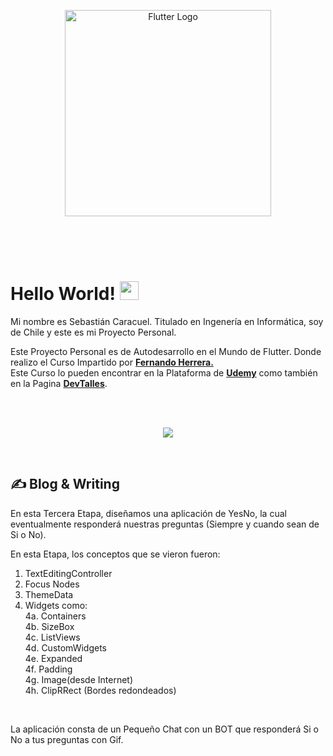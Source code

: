 <p align="center">
  <a href="#" target="blank"><img src="https://storage.googleapis.com/cms-storage-bucket/6a07d8a62f4308d2b854.svg" width="330" alt="Flutter Logo" /></a>
</p>

<br>
<br>
<br>

# Hello World! <img src="https://raw.githubusercontent.com/MartinHeinz/MartinHeinz/master/wave.gif" width="30px" height="30px" />

Mi nombre es Sebastián Caracuel. Titulado en Ingenería en Informática, soy de Chile y este es mi Proyecto Personal.

Este Proyecto Personal es de Autodesarrollo en el Mundo de Flutter.
Donde realizo el Curso Impartido por <a href="https://gist.github.com/Klerith"><b>Fernando Herrera.</b></a><br>
Este Curso lo pueden encontrar en la Plataforma de <a href="https://www.udemy.com/course/flutter-cero-a-experto/?kw=flutter&src=sac"><b>Udemy</b></a> como también en la Pagina <a href="https://cursos.devtalles.com/"><b>DevTalles</b></a>. 


<br>
<br>
<p align="center">
  <a href="https://skillicons.dev">
    <img src="https://skillicons.dev/icons?i=flutter,dart,vscode&perline=14" />
  </a>
</p>


<br>

## &#x270d; Blog & Writing

En esta Tercera Etapa, diseñamos una aplicación de YesNo, la cual eventualmente responderá nuestras preguntas (Siempre y cuando sean de Si o No).

En esta Etapa, los conceptos que se vieron fueron:
<br>
1. TextEditingController
2. Focus Nodes
3. ThemeData
4. Widgets como:<br>
    4a. Containers<br>
    4b. SizeBox<br>
    4c. ListViews<br>
    4d. CustomWidgets<br>
    4e. Expanded<br>
    4f. Padding<br>
    4g. Image(desde Internet)<br>
    4h. ClipRRect (Bordes redondeados)<br>
<br> 

La aplicación consta de un Pequeño Chat con un BOT que responderá Si o No a tus preguntas con Gif.